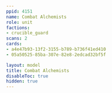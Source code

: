 ```yaml
---
ppid: 4151
name: Combat Alchemists
role: unit
factions:
- crucible_guard
scans: 2
cards:
- a4e47b93-13f2-3155-b789-b736f41ed410
- 05a50525-85ba-307e-82e8-2edcad32bf5f

layout: model
title: Combat Alchemists
disableToc: true
hidden: true
---
```

